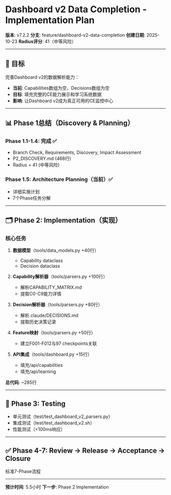 # Dashboard v2 Data Completion - Implementation Plan

**版本**: v7.2.2
**分支**: feature/dashboard-v2-data-completion
**创建日期**: 2025-10-23
**Radius评分**: 41（中等风险）

---

## 🎯 目标

完善Dashboard v2的数据解析能力：
- **当前**: Capabilities数组为空，Decisions数组为空
- **目标**: 填充完整的CE能力展示和学习系统数据
- **影响**: 让Dashboard v2成为真正可用的CE监控中心

---

## 📊 Phase 1总结（Discovery & Planning）

### Phase 1.1-1.4: 完成 ✅
- Branch Check, Requirements, Discovery, Impact Assessment
- P2_DISCOVERY.md (468行)
- Radius = 41 (中等风险)

### Phase 1.5: Architecture Planning（当前）✅
- 详细实施计划
- 7个Phase任务分解

---

## 🗂️ Phase 2: Implementation（实现）

### 核心任务

1. **数据模型**（tools/data_models.py +40行）
   - Capability dataclass
   - Decision dataclass

2. **Capability解析器**（tools/parsers.py +100行）
   - 解析CAPABILITY_MATRIX.md
   - 提取C0-C9能力详情

3. **Decision解析器**（tools/parsers.py +80行）
   - 解析.claude/DECISIONS.md
   - 提取历史决策记录

4. **Feature映射**（tools/parsers.py +50行）
   - 建立F001-F012与97 checkpoints关联

5. **API集成**（tools/dashboard.py +15行）
   - 填充/api/capabilities
   - 填充/api/learning

**总代码**: ~285行

---

## 🧪 Phase 3: Testing

- 单元测试（test/test_dashboard_v2_parsers.py）
- 集成测试（test/test_dashboard_v2.sh）
- 性能测试（<100ms响应）

---

## ✅ Phase 4-7: Review → Release → Acceptance → Closure

标准7-Phase流程

---

**预计时间**: 5.5小时
**下一步**: Phase 2 Implementation

